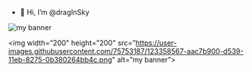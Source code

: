 - 👋 Hi, I’m @dragInSky

<img src="https://user-images.githubusercontent.com/69107213/188117368-a918bae9-c467-4251-bba5-f8cb9d9f818c.jpg" alt="my banner">
<p align=”center”>

<img width=”200" height=”200" src=”https://user-images.githubusercontent.com/75753187/123358567-aac7b900-d539-11eb-8275-0b380264bb4c.png" alt=”my banner”>

</p>
